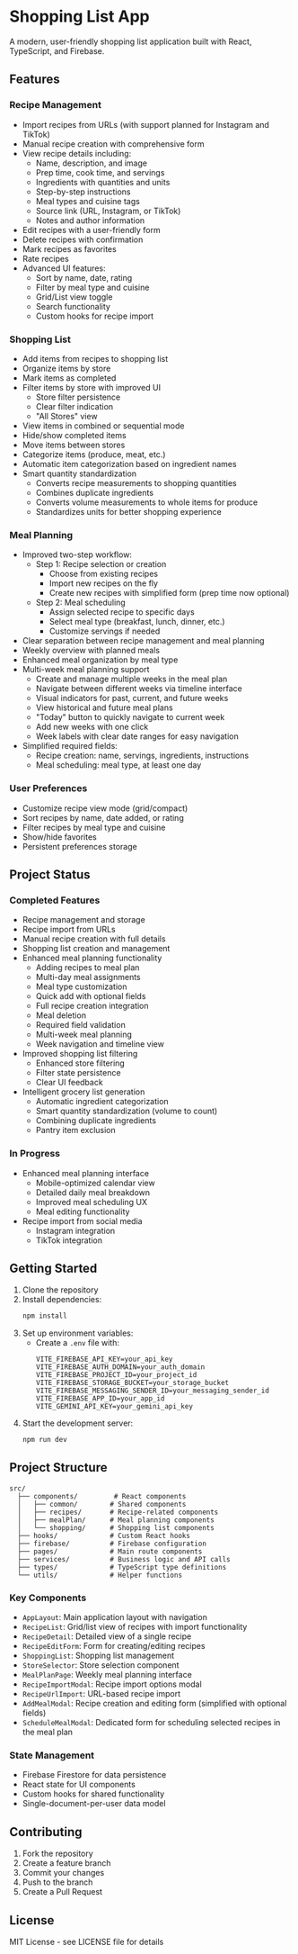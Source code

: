 # Shopping List App

A modern, user-friendly shopping list application built with React, TypeScript, and Firebase.

## Features

### Recipe Management
- Import recipes from URLs (with support planned for Instagram and TikTok)
- Manual recipe creation with comprehensive form
- View recipe details including:
  - Name, description, and image
  - Prep time, cook time, and servings
  - Ingredients with quantities and units
  - Step-by-step instructions
  - Meal types and cuisine tags
  - Source link (URL, Instagram, or TikTok)
  - Notes and author information
- Edit recipes with a user-friendly form
- Delete recipes with confirmation
- Mark recipes as favorites
- Rate recipes
- Advanced UI features:
  - Sort by name, date, rating
  - Filter by meal type and cuisine
  - Grid/List view toggle
  - Search functionality
  - Custom hooks for recipe import

### Shopping List
- Add items from recipes to shopping list
- Organize items by store
- Mark items as completed
- Filter items by store with improved UI
  - Store filter persistence
  - Clear filter indication
  - "All Stores" view
- View items in combined or sequential mode
- Hide/show completed items
- Move items between stores
- Categorize items (produce, meat, etc.)
- Automatic item categorization based on ingredient names
- Smart quantity standardization
  - Converts recipe measurements to shopping quantities
  - Combines duplicate ingredients
  - Converts volume measurements to whole items for produce
  - Standardizes units for better shopping experience

### Meal Planning
- Improved two-step workflow:
  - Step 1: Recipe selection or creation
    - Choose from existing recipes
    - Import new recipes on the fly
    - Create new recipes with simplified form (prep time now optional)
  - Step 2: Meal scheduling
    - Assign selected recipe to specific days
    - Select meal type (breakfast, lunch, dinner, etc.)
    - Customize servings if needed
- Clear separation between recipe management and meal planning
- Weekly overview with planned meals
- Enhanced meal organization by meal type
- Multi-week meal planning support
  - Create and manage multiple weeks in the meal plan
  - Navigate between different weeks via timeline interface
  - Visual indicators for past, current, and future weeks
  - View historical and future meal plans
  - "Today" button to quickly navigate to current week
  - Add new weeks with one click
  - Week labels with clear date ranges for easy navigation
- Simplified required fields:
  - Recipe creation: name, servings, ingredients, instructions
  - Meal scheduling: meal type, at least one day

### User Preferences
- Customize recipe view mode (grid/compact)
- Sort recipes by name, date added, or rating
- Filter recipes by meal type and cuisine
- Show/hide favorites
- Persistent preferences storage

## Project Status

### Completed Features
- Recipe management and storage
- Recipe import from URLs
- Manual recipe creation with full details
- Shopping list creation and management
- Enhanced meal planning functionality
  - Adding recipes to meal plan
  - Multi-day meal assignments
  - Meal type customization
  - Quick add with optional fields
  - Full recipe creation integration
  - Meal deletion
  - Required field validation
  - Multi-week meal planning
  - Week navigation and timeline view
- Improved shopping list filtering
  - Enhanced store filtering
  - Filter state persistence
  - Clear UI feedback
- Intelligent grocery list generation
  - Automatic ingredient categorization
  - Smart quantity standardization (volume to count)
  - Combining duplicate ingredients
  - Pantry item exclusion

### In Progress
- Enhanced meal planning interface
  - Mobile-optimized calendar view
  - Detailed daily meal breakdown
  - Improved meal scheduling UX
  - Meal editing functionality
- Recipe import from social media
  - Instagram integration
  - TikTok integration

## Getting Started

1. Clone the repository
2. Install dependencies:
   ```bash
   npm install
   ```
3. Set up environment variables:
   - Create a `.env` file with:
     ```
     VITE_FIREBASE_API_KEY=your_api_key
     VITE_FIREBASE_AUTH_DOMAIN=your_auth_domain
     VITE_FIREBASE_PROJECT_ID=your_project_id
     VITE_FIREBASE_STORAGE_BUCKET=your_storage_bucket
     VITE_FIREBASE_MESSAGING_SENDER_ID=your_messaging_sender_id
     VITE_FIREBASE_APP_ID=your_app_id
     VITE_GEMINI_API_KEY=your_gemini_api_key
     ```
4. Start the development server:
   ```bash
   npm run dev
   ```

## Project Structure
```
src/
  ├── components/         # React components
  │   ├── common/        # Shared components
  │   ├── recipes/       # Recipe-related components
  │   ├── mealPlan/      # Meal planning components
  │   └── shopping/      # Shopping list components
  ├── hooks/             # Custom React hooks
  ├── firebase/          # Firebase configuration
  ├── pages/             # Main route components
  ├── services/          # Business logic and API calls
  ├── types/             # TypeScript type definitions
  └── utils/             # Helper functions
```

### Key Components
- `AppLayout`: Main application layout with navigation
- `RecipeList`: Grid/list view of recipes with import functionality
- `RecipeDetail`: Detailed view of a single recipe
- `RecipeEditForm`: Form for creating/editing recipes
- `ShoppingList`: Shopping list management
- `StoreSelector`: Store selection component
- `MealPlanPage`: Weekly meal planning interface
- `RecipeImportModal`: Recipe import options modal
- `RecipeUrlImport`: URL-based recipe import
- `AddMealModal`: Recipe creation and editing form (simplified with optional fields)
- `ScheduleMealModal`: Dedicated form for scheduling selected recipes in the meal plan

### State Management
- Firebase Firestore for data persistence
- React state for UI components
- Custom hooks for shared functionality
- Single-document-per-user data model

## Contributing
1. Fork the repository
2. Create a feature branch
3. Commit your changes
4. Push to the branch
5. Create a Pull Request

## License
MIT License - see LICENSE file for details 